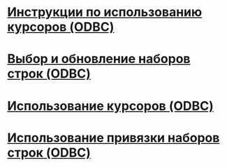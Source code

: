 # [Инструкции по использованию курсоров (ODBC)](using-cursors-how-to-topics-odbc.md)
# [Выбор и обновление наборов строк (ODBC)](fetch-and-update-rowsets-odbc.md)
# [Использование курсоров (ODBC)](use-cursors-odbc.md)
# [Использование привязки наборов строк (ODBC)](use-rowset-binding-odbc.md)
